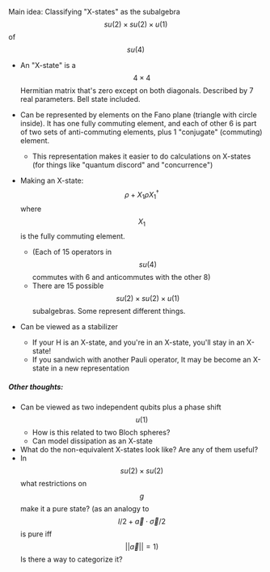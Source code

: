 Main idea: Classifying "X-states" as the subalgebra $$su(2) \times su(2) \times u(1)$$  of $$su(4)$$

* An "X-state" is a $$4\times 4$$ Hermitian matrix that's zero except on both diagonals. Described by 7 real parameters. Bell state included.

* Can be represented by elements on the Fano plane (triangle with circle inside). It has one fully commuting element, and each of other 6 is part of two sets of anti-commuting elements, plus 1 "conjugate" (commuting) element.
  * This representation makes it easier to do calculations on X-states (for things like "quantum discord" and "concurrence")
* Making an X-state: $$\rho + X_1 \rho X_1^\dagger$$  where $$X_1$$ is the fully commuting element.
  *  (Each of 15 operators in  $$su(4)$$ commutes with 6 and anticommutes with the other 8)
  *  There are 15 possible $$su(2) \times su(2) \times u(1)$$ subalgebras. Some represent different things.
* Can be viewed as a stabilizer
  * If your H is an X-state, and you're in an X-state, you'll stay in an X-state!
  * If you sandwich with another Pauli operator, It may be become an X-state in a new representation

##### Other thoughts:

* Can be viewed as two independent qubits plus a phase shift $$u(1)$$
  * How is this related to two Bloch spheres?
  * Can model dissipation as an X-state
* What do the non-equivalent X-states look like? Are any of them useful?
* In $$su(2) \times su(2)$$ what restrictions on $$g$$ make it a pure state? (as an analogy to $$I/2 + \vec{a} \cdot \vec{\sigma} /2$$ is pure iff $$||\vec{a}|| = 1)$$ Is there a way to categorize it?
